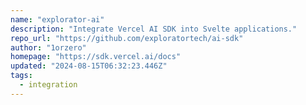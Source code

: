 ```yaml
---
name: "explorator-ai"
description: "Integrate Vercel AI SDK into Svelte applications."
repo_url: "https://github.com/exploratortech/ai-sdk"
author: "1orzero"
homepage: "https://sdk.vercel.ai/docs"
updated: "2024-08-15T06:32:23.446Z"
tags: 
  - integration
---
```

